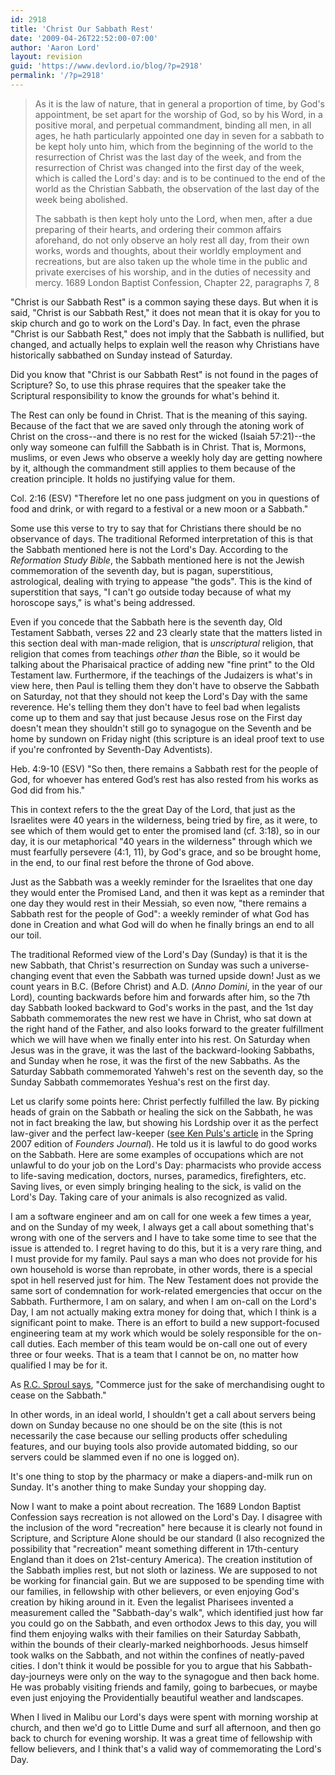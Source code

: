 ```yaml
---
id: 2918
title: 'Christ Our Sabbath Rest'
date: '2009-04-26T22:52:00-07:00'
author: 'Aaron Lord'
layout: revision
guid: 'https://www.devlord.io/blog/?p=2918'
permalink: '/?p=2918'
---
```


<blockquote>As it is the law of nature, that in general a proportion of time, by God's appointment, be set apart for the worship of God, so by his Word, in a positive moral, and perpetual commandment, binding all men, in all ages, he hath particularly appointed one day in seven for a sabbath to be kept holy unto him, which from the beginning of the world to the resurrection of Christ was the last day of the week, and from the resurrection of Christ was changed into the first day of the week, which is called the Lord's day: and is to be continued to the end of the world as the Christian Sabbath, the observation of the last day of the week being abolished.

The sabbath is then kept holy unto the Lord, when men, after a due preparing of their hearts, and ordering their common affairs aforehand, do not only observe an holy rest all day, from their own works, words and thoughts, about their worldly employment and recreations, but are also taken up the whole time in the public and private exercises of his worship, and in the duties of necessity and mercy. 1689 London Baptist Confession, Chapter 22, paragraphs 7, 8</blockquote>
"Christ is our Sabbath Rest" is a common saying these days. But when it is said, "Christ is our Sabbath Rest," it does not mean that it is okay for you to skip church and go to work on the Lord's Day. In fact, even the phrase "Christ is our Sabbath Rest," does not imply that the Sabbath is nullified, but changed, and actually helps to explain well the reason why Christians have historically sabbathed on Sunday instead of Saturday.

Did you know that "Christ is our Sabbath Rest" is not found in the pages of Scripture? So, to use this phrase requires that the speaker take the Scriptural responsibility to know the grounds for what's behind it.

The Rest can only be found in Christ. That is the meaning of this saying. Because of the fact that we are saved only through the atoning work of Christ on the cross--and there is no rest for the wicked (Isaiah 57:21)--the only way someone can fulfill the Sabbath is in Christ. That is, Mormons, muslims, or even Jews who observe a weekly holy day are getting nowhere by it, although the commandment still applies to them because of the creation principle. It holds no justifying value for them.

Col. 2:16 (ESV) "Therefore let no one pass judgment on you in questions of food and drink, or with regard to a festival or a new moon or a Sabbath."

Some use this verse to try to say that for Christians there should be no observance of days. The traditional Reformed interpretation of this is that the Sabbath mentioned here is not the Lord's Day. According to the <span style="font-style:italic;">Reformation Study Bible</span>, the Sabbath mentioned here is not the Jewish commemoration of the seventh day, but is pagan, superstitious, astrological, dealing with trying to appease "the gods". This is the kind of superstition that says, "I can't go outside today because of what my horoscope says," is what's being addressed.

Even if you concede that the Sabbath here is the seventh day, Old Testament Sabbath, verses 22 and 23 clearly state that the matters listed in this section deal with man-made religion, that is <span style="font-style:italic;">unscriptural</span> religion, that religion that comes from teachings <span style="font-style:italic;">other than</span> the Bible, so it would be talking about the Pharisaical practice of adding new "fine print" to the Old Testament law. Furthermore, if the teachings of the Judaizers is what's in view here, then Paul is telling them they don't have to observe the Sabbath on Saturday, not that they should not keep the Lord's Day with the same reverence. He's telling them they don't have to feel bad when legalists come up to them and say that just because Jesus rose on the First day doesn't mean they shouldn't still go to synagogue on the Seventh and be home by sundown on Friday night (this scripture is an ideal proof text to use if you're confronted by Seventh-Day Adventists).

Heb. 4:9-10 (ESV) "So then, there remains a Sabbath rest for the people of God, for whoever has entered God’s rest has also rested from his works as God did from his."

This in context refers to the the great Day of the Lord, that just as the Israelites were 40 years in the wilderness, being tried by fire, as it were, to see which of them would get to enter the promised land (cf. 3:18), so in our day, it is our metaphorical "40 years in the wilderness" through which we must fearfully persevere (4:1, 11), by God's grace, and so be brought home, in the end, to our final rest before the throne of God above.

Just as the Sabbath was a weekly reminder for the Israelites that one day they would enter the Promised Land, and then it was kept as a reminder that one day they would rest in their Messiah, so even now, "there remains a Sabbath rest for the people of God": a weekly reminder of what God has done in Creation and what God will do when he finally brings an end to all our toil.

The traditional Reformed view of the Lord's Day (Sunday) is that it is the new Sabbath, that Christ's resurrection on Sunday was such a universe-changing event that even the Sabbath was turned upside down! Just as we count years in B.C. (Before Christ) and A.D. (<em>Anno Domini</em>, in the year of our Lord), counting backwards before him and forwards after him, so the 7th day Sabbath looked backward to God's works in the past, and the 1st day Sabbath commemorates the new rest we have in Christ, who sat down at the right hand of the Father, and also looks forward to the greater fulfillment which we will have when we finally enter into his rest. On Saturday when Jesus was in the grave, it was the last of the backward-looking Sabbaths, and Sunday when he rose, it was the first of the new Sabbaths. As the Saturday Sabbath commemorated Yahweh's rest on the seventh day, so the Sunday Sabbath commemorates Yeshua's rest on the first day.

Let us clarify some points here: Christ perfectly fulfilled the law. By picking heads of grain on the Sabbath or healing the sick on the Sabbath, he was not in fact breaking the law, but showing his Lordship over it as the perfect law-giver and the perfect law-keeper (<a href="http://www.founders.org/journal/fj68/article1.html">see Ken Puls's article</a> in the Spring 2007 edition of <span style="font-style:italic;">Founders Journal</span>). He told us it is lawful to do good works on the Sabbath. Here are some examples of occupations which are not unlawful to do your job on the Lord's Day: pharmacists who provide access to life-saving medication, doctors, nurses, paramedics, firefighters, etc. Saving lives, or even simply bringing healing to the sick, is valid on the Lord's Day. Taking care of your animals is also recognized as valid.

I am a software engineer and am on call for one week a few times a year, and on the Sunday of my week, I always get a call about something that's wrong with one of the servers and I have to take some time to see that the issue is attended to. I regret having to do this, but it is a very rare thing, and I must provide for my family. Paul says a man who does not provide for his own household is worse than reprobate, in other words, there is a special spot in hell reserved just for him. The New Testament does not provide the same sort of condemnation for work-related emergencies that occur on the Sabbath. Furthermore, I am on salary, and when I am on-call on the Lord's Day, I am not actually making extra money for doing that, which I think is a significant point to make. There is an effort to build a new support-focused engineering team at my work which would be solely responsible for the on-call duties. Each member of this team would be on-call one out of every three or four weeks. That is a team that I cannot be on, no matter how qualified I may be for it.

As <a href="http://www.ligonier.org/blog/2009/04/how-are-we-to-keep-the-sabbath-in-todays-society.html">R.C. Sproul says</a>, "Commerce just for the sake of merchandising ought to cease on the Sabbath."

In other words, in an ideal world, I shouldn't get a call about servers being down on Sunday because no one should be on the site (this is not necessarily the case because our selling products offer scheduling features, and our buying tools also provide automated bidding, so our servers could be slammed even if no one is logged on).

It's one thing to stop by the pharmacy or make a diapers-and-milk run on Sunday. It's another thing to make Sunday your shopping day.

Now I want to make a point about recreation. The 1689 London Baptist Confession says recreation is not allowed on the Lord's Day. I disagree with the inclusion of the word "recreation" here because it is clearly not found in Scripture, and Scripture Alone should be our standard (I also recognized the possibility that "recreation" meant something different in 17th-century England than it does on 21st-century America). The creation institution of the Sabbath implies rest, but not sloth or laziness. We are supposed to not be working for financial gain. But we are supposed to be spending time with our families, in fellowship with other believers, or even enjoying God's creation by hiking around in it. Even the legalist Pharisees invented a measurement called the "Sabbath-day's walk", which identified just how far you could go on the Sabbath, and even orthodox Jews to this day, you will find them enjoying walks with their families on their Saturday Sabbath, within the bounds of their clearly-marked neighborhoods. Jesus himself took walks on the Sabbath, and not within the confines of neatly-paved cities. I don't think it would be possible for you to argue that his Sabbath-day-journeys were only on the way to the synagogue and then back home. He was probably visiting friends and family, going to barbecues, or maybe even just enjoying the Providentially beautiful weather and landscapes.

When I lived in Malibu our Lord's days were spent with morning worship at church, and then we'd go to Little Dume and surf all afternoon, and then go back to church for evening worship. It was a great time of fellowship with fellow believers, and I think that's a valid way of commemorating the Lord's Day.
<div class="blogger-post-footer"><img src="https://www.devlord.io/blog/2009/04/26/christ-our-sabbath-rest/"" width="1" height="1" /></div>